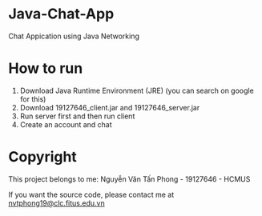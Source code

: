 # Java-Chat-App
Chat Appication using Java Networking

# How to run
1. Download Java Runtime Environment (JRE) (you can search on google for this)
2. Download 19127646_client.jar and 19127646_server.jar
3. Run server first and then run client
4. Create an account and chat

# Copyright
This project belongs to me: Nguyễn Văn Tấn Phong - 19127646 - HCMUS

If you want the source code, please contact me at nvtphong19@clc.fitus.edu.vn
